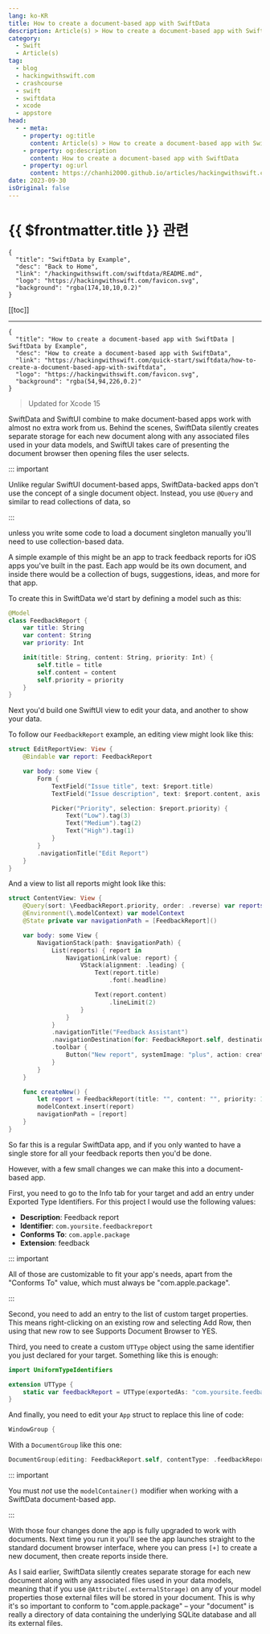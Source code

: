 ```yaml
---
lang: ko-KR
title: How to create a document-based app with SwiftData
description: Article(s) > How to create a document-based app with SwiftData
category:
  - Swift
  - Article(s)
tag: 
  - blog
  - hackingwithswift.com
  - crashcourse
  - swift
  - swiftdata
  - xcode
  - appstore
head:
  - - meta:
    - property: og:title
      content: Article(s) > How to create a document-based app with SwiftData
    - property: og:description
      content: How to create a document-based app with SwiftData
    - property: og:url
      content: https://chanhi2000.github.io/articles/hackingwithswift.com/swiftdata/how-to-create-a-document-based-app-with-swiftdata.html
date: 2023-09-30
isOriginal: false
---
```


# {{ $frontmatter.title }} 관련

```component VPCard
{
  "title": "SwiftData by Example",
  "desc": "Back to Home",
  "link": "/hackingwithswift.com/swiftdata/README.md",
  "logo": "https://hackingwithswift.com/favicon.svg",
  "background": "rgba(174,10,10,0.2)"
}
```

[[toc]]

---

```component VPCard
{
  "title": "How to create a document-based app with SwiftData | SwiftData by Example",
  "desc": "How to create a document-based app with SwiftData",
  "link": "https://hackingwithswift.com/quick-start/swiftdata/how-to-create-a-document-based-app-with-swiftdata", 
  "logo": "https://hackingwithswift.com/favicon.svg",
  "background": "rgba(54,94,226,0.2)"
}
```

> Updated for Xcode 15

SwiftData and SwiftUI combine to make document-based apps work with almost no extra work from us. Behind the scenes, SwiftData silently creates separate storage for each new document along with any associated files used in your data models, and SwiftUI takes care of presenting the document browser then opening files the user selects.

::: important

Unlike regular SwiftUI document-based apps, SwiftData-backed apps don't use the concept of a single document object. Instead, you use `@Query` and similar to read collections of data, so 

:::

unless you write some code to load a document singleton manually you'll need to use collection-based data.

A simple example of this might be an app to track feedback reports for iOS apps you've built in the past. Each app would be its own document, and inside there would be a collection of bugs, suggestions, ideas, and more for that app.

To create this in SwiftData we'd start by defining a model such as this:

```swift
@Model
class FeedbackReport {
    var title: String
    var content: String
    var priority: Int

    init(title: String, content: String, priority: Int) {
        self.title = title
        self.content = content
        self.priority = priority
    }
}
```

Next you'd build one SwiftUI view to edit your data, and another to show your data.

To follow our `FeedbackReport` example, an editing view might look like this:

```swift
struct EditReportView: View {
    @Bindable var report: FeedbackReport

    var body: some View {
        Form {
            TextField("Issue title", text: $report.title)
            TextField("Issue description", text: $report.content, axis: .vertical)

            Picker("Priority", selection: $report.priority) {
                Text("Low").tag(3)
                Text("Medium").tag(2)
                Text("High").tag(1)
            }
        }
        .navigationTitle("Edit Report")
    }
}
```

And a view to list all reports might look like this:

```swift
struct ContentView: View {
    @Query(sort: \FeedbackReport.priority, order: .reverse) var reports: [FeedbackReport]
    @Environment(\.modelContext) var modelContext
    @State private var navigationPath = [FeedbackReport]()

    var body: some View {
        NavigationStack(path: $navigationPath) {
            List(reports) { report in
                NavigationLink(value: report) {
                    VStack(alignment: .leading) {
                        Text(report.title)
                            .font(.headline)

                        Text(report.content)
                            .lineLimit(2)
                    }
                }
            }
            .navigationTitle("Feedback Assistant")
            .navigationDestination(for: FeedbackReport.self, destination: EditReportView.init)
            .toolbar {
                Button("New report", systemImage: "plus", action: createNew)
            }
        }
    }

    func createNew() {
        let report = FeedbackReport(title: "", content: "", priority: 1)
        modelContext.insert(report)
        navigationPath = [report]
    }
}
```

So far this is a regular SwiftData app, and if you only wanted to have a single store for all your feedback reports then you'd be done.

However, with a few small changes we can make this into a document-based app.

First, you need to go to the Info tab for your target and add an entry under Exported Type Identifiers. For this project I would use the following values:

- **Description**: Feedback report
- **Identifier**: `com.yoursite.feedbackreport`
- **Conforms To**: `com.apple.package`
- **Extension**: feedback

::: important

All of those are customizable to fit your app's needs, apart from the "Conforms To" value, which must always be "com.apple.package".

:::

Second, you need to add an entry to the list of custom target properties. This means right-clicking on an existing row and selecting Add Row, then using that new row to see Supports Document Browser to YES.

Third, you need to create a custom `UTType` object using the same identifier you just declared for your target. Something like this is enough:

```swift
import UniformTypeIdentifiers

extension UTType {
    static var feedbackReport = UTType(exportedAs: "com.yoursite.feedbackreport")
}
```

And finally, you need to edit your `App` struct to replace this line of code:

```swift
WindowGroup {
```

With a `DocumentGroup` like this one:

```swift
DocumentGroup(editing: FeedbackReport.self, contentType: .feedbackReport) {
```

::: important

You must *not* use the `modelContainer()` modifier when working with a SwiftData document-based app.

:::

With those four changes done the app is fully upgraded to work with documents. Next time you run it you'll see the app launches straight to the standard document browser interface, where you can press <FontIcon icon="iconfont icon-select"/>`[+]` to create a new document, then create reports inside there.

As I said earlier, SwiftData silently creates separate storage for each new document along with any associated files used in your data models, meaning that if you use `@Attribute(.externalStorage)` on any of your model properties those external files will be stored in your document. This is why it's so important to conform to "com.apple.package" – your "document" is really a directory of data containing the underlying SQLite database and all its external files.

